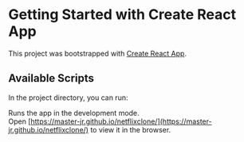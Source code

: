 # Getting Started with Create React App

This project was bootstrapped with [Create React App](https://github.com/facebook/create-react-app).

## Available Scripts

In the project directory, you can run:

Runs the app in the development mode.\
Open [https://master-jr.github.io/netflixclone/](https://master-jr.github.io/netflixclone/) to view it in the browser.


